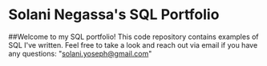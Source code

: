# Solani Negassa's SQL Portfolio
##Welcome to my SQL portfolio! This code repository contains examples of SQL I've written. Feel free to take a look and reach out via email if you have any questions: "solani.yoseph@gmail.com"
